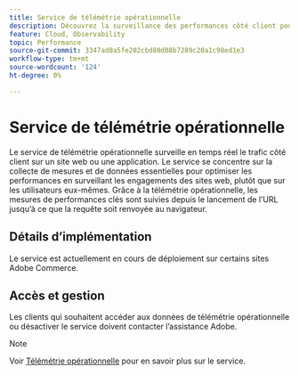 ```yaml
---
title: Service de télémétrie opérationnelle
description: Découvrez la surveillance des performances côté client pour Adobe Commerce sur les storefronts de l’infrastructure cloud.
feature: Cloud, Observability
topic: Performance
source-git-commit: 3347ad0a5fe202cbd80d08b7289c20a1c98ed1e3
workflow-type: tm+mt
source-wordcount: '124'
ht-degree: 0%

---
```



# Service de télémétrie opérationnelle

Le service de télémétrie opérationnelle surveille en temps réel le trafic côté client sur un site web ou une application. Le service se concentre sur la collecte de mesures et de données essentielles pour optimiser les performances en surveillant les engagements des sites web, plutôt que sur les utilisateurs eux-mêmes. Grâce à la télémétrie opérationnelle, les mesures de performances clés sont suivies depuis le lancement de l’URL jusqu’à ce que la requête soit renvoyée au navigateur.

## Détails d’implémentation

Le service est actuellement en cours de déploiement sur certains sites Adobe Commerce.

## Accès et gestion

Les clients qui souhaitent accéder aux données de télémétrie opérationnelle ou désactiver le service doivent contacter l’assistance Adobe.

>[!NOTE]
>
>Voir [Télémétrie opérationnelle](https://www.aem.live/docs/operational-telemetry) pour en savoir plus sur le service.
